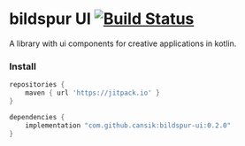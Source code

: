 # bildspur UI [![Build Status](https://travis-ci.org/cansik/bildspur-ui.svg?branch=master)](https://travis-ci.org/cansik/bildspur-ui)
A library with ui components for creative applications in kotlin.

### Install

```groovy
repositories {
    maven { url 'https://jitpack.io' }
}

dependencies {
    implementation "com.github.cansik:bildspur-ui:0.2.0"
}
```
